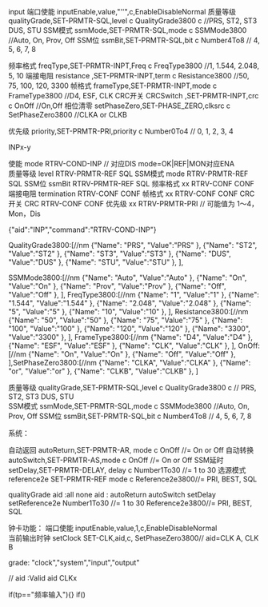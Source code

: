
 <!-- "valueCommand": { "disable": "SET-DIS", "enable": "SET-EN" } -->

input 
端口使能 inputEnable,value,"''",c,EnableDisableNormal
质量等级 qualityGrade,SET-PRMTR-SQL,level  c QualityGrade3800 c //PRS, ST2, ST3 DUS, STU
SSM模式 ssmMode,SET-PRMTR-SQL,mode c SSMMode3800 //Auto, On, Prov, Off
SSM位 ssmBit,SET-PRMTR-SQL,bit  c Number4To8  // 4, 5, 6, 7, 8

频率格式 freqType,SET-PRMTR-INPT,Freq c FreqType3800 //1, 1.544, 2.048, 5, 10
端接电阻 resistance ,SET-PRMTR-INPT,term c Resistance3800  //50, 75, 100, 120, 3300
帧格式 frameType,SET-PRMTR-INPT,mode c FrameType3800  //D4, ESF, CLK
CRC开关 CRCSwitch ,SET-PRMTR-INPT,crc c OnOff //On,Off
相位清零 setPhaseZero,SET-PHASE_ZERO,clksrc c SetPhaseZero3800 //CLKA or CLKB

优先级 priority,SET-PRMTR-PRI,priority c Number0To4  // 0, 1, 2, 3, 4


INPx-y

使能 	mode RTRV-COND-INP	 //	          对应DIS mode=OK|REF|MON对应ENA	
质量等级 level	RTRV-PRMTR-REF			SQL
SSM模式	mode RTRV-PRMTR-REF			SQL
SSM位 ssmBit RTRV-PRMTR-REF		  	SQL
频率格式 xx	RTRV-CONF		 	CONF
端接电阻 termination	RTRV-CONF			CONF
帧格式 xx	RTRV-CONF		 	CONF
CRC开关 CRC	RTRV-CONF			CONF
优先级	xx RTRV-PRMTR-PRI		// 可能值为 1～4，Mon，Dis	


{"aid":"INP","command":"RTRV-COND-INP"}



 QualityGrade3800:[//nm
{"Name": "PRS", "Value":"PRS" },
{"Name": "ST2", "Value":"ST2" },
{"Name": "ST3", "Value":"ST3" },
{"Name": "DUS", "Value":"DUS" },
{"Name": "STU", "Value":"STU" },
],


 SSMMode3800:[//nm
{"Name": "Auto", "Value":"Auto" },
{"Name": "On", "Value":"On" },
{"Name": "Prov", "Value":"Prov" },
{"Name": "Off", "Value":"Off" },
],
 FreqType3800:[//nm
{"Name": "1", "Value":"1" },
{"Name": "1.544", "Value":"1.544" },
{"Name": "2.048", "Value":"2.048" },
{"Name": "5", "Value":"5" },
{"Name": "10", "Value":"10" },
],
 Resistance3800:[//nm
{"Name": "50", "Value":"50" },
{"Name": "75", "Value":"75" },
{"Name": "100", "Value":"100" },
{"Name": "120", "Value":"120" },
{"Name": "3300", "Value":"3300" },
],
 FrameType3800:[//nm
{"Name": "D4", "Value":"D4" },
{"Name": "ESF", "Value":"ESF" },
{"Name": "CLK", "Value":"CLK" },
], 
 OnOff:[//nm
{"Name": "On", "Value":"On" },
{"Name": "Off", "Value":"Off" },
],SetPhaseZero3800:[//nm
{"Name": "CLKA", "Value":"CLKA" },
{"Name": "or", "Value":"or" },
{"Name": "CLKB", "Value":"CLKB" },
]

质量等级 qualityGrade,SET-PRMTR-SQL,level  c QualityGrade3800 c // PRS, ST2, ST3 DUS, STU   
SSM模式 ssmMode,SET-PRMTR-SQL,mode c SSMMode3800 //Auto, On, Prov, Off
SSM位 ssmBit,SET-PRMTR-SQL,bit  c Number4To8  // 4, 5, 6, 7, 8


系统：

<!-- 不需要aid -->

自动返回 autoReturn,SET-PRMTR-AR, mode  c OnOff //= On or Off
自动转换 autoSwitch,SET-PRMTR-AS,mode c OnOff //= On or Off
SSM延时  setDelay,SET-PRMTR-DELAY, delay c Number1To30 //= 1 to 30
选源模式 reference2e SET-PRMTR-REF mode c Reference2e3800//= PRI, BEST, SQL





qualityGrade aid :all
none aid : autoReturn autoSwitch  setDelay setReference2e
Number1To30 //= 1 to 30
Reference2e3800//= PRI, BEST, SQL




<!--  位完成 -->

钟卡功能：
   端口使能 inputEnable,value,1,c,EnableDisableNormal   
   当前输出时钟 setClock SET-CLK,aid,c, SetPhaseZero3800//  aid=CLK A, CLK B

grade: "clock","system","input","output" 


  // aid :Valid aid CLKx


<!-- 等级 -->
   if(tp=="频率输入"){}
   if()


   

